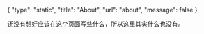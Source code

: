 {
	"type": "static",
	"title": "About",
	"url": "about",
	"message": false
}

还没有想好应该在这个页面写些什么，所以这里其实什么也没有。

